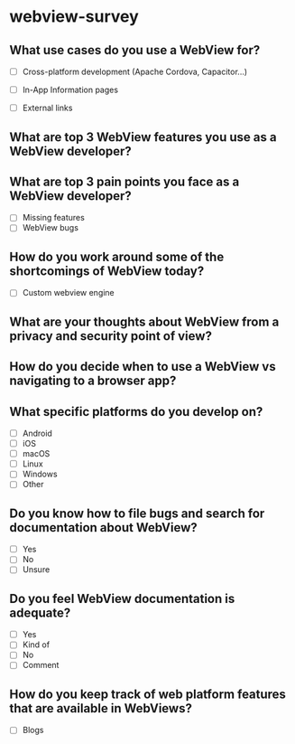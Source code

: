 # webview-survey


## What use cases do you use a WebView for?

- [ ] Cross-platform development (Apache Cordova, Capacitor...)
- [ ] In-App Information pages
- [ ] External links


## What are top 3 WebView features you use as a WebView developer?

## What are top 3 pain points you face as a WebView developer?

- [ ] Missing features
- [ ] WebView bugs

## How do you work around some of the shortcomings of WebView today?

- [ ] Custom webview engine

## What are your thoughts about WebView from a privacy and security point of view?

## How do you decide when to use a WebView vs navigating to a browser app?

## What specific platforms do you develop on?

- [ ] Android
- [ ] iOS
- [ ] macOS
- [ ] Linux
- [ ] Windows
- [ ] Other

## Do you know how to file bugs and search for documentation about WebView?

- [ ] Yes
- [ ] No
- [ ] Unsure

## Do you feel WebView documentation is adequate?

- [ ] Yes
- [ ] Kind of
- [ ] No
- [ ] Comment

## How do you keep track of web platform features that are available in WebViews?

- [ ] Blogs
